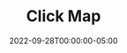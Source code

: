---
layout: ext_single
title: Click Map
slug: click-map
desc: Let your viewers interact with your stream by clicking on your live video
category: miscellaneous
date: '2022-09-28T00:00:00-05:00'
permalink: extensions/miscellaneous/:slug
download_url: https://christinak.itch.io/lioranboard-click-map
developer_name: Christina K.
developer_url: https://christinak.itch.io
icon_local: click_map.png
trailer: https://www.youtube.com/embed/hr9Ho1MVjiw
screenshots_local: click_map_ex.png
version: 1.2
sammi_version: 2022.4.4 and up
platform: Twitch
testers: cyanidesugar, wolbee
overview: |
    **Let your viewers interact with your stream by directly clicking on your live video overlay!**  


    You can map your OBS sources and let your viewers take full control!  

    One single tap to activate a different camera? And another tap to change the whole scene?\
    Or how about having your viewers decide which path to take in a video game you're playing by simply tapping on the video to vote?  

    **You can retrieve the name of the viewer who clicked and the exact coordinates!**  

    **The extension newly comes with an overlay to visualize your viewers clicks!** 
   
    Available only for SAMMI. Supports both OBSWS 4 and OBSWS 5.\
    Utilizes Heat Twitch extension made by [Scott Garner](https://github.com/scottgarner).  

   
    <div class="alert alert-warning" role="alert">The extension doesn't work for viewers on mobile devices due to Twitch's own limitation on overlay extensions.</div>
setup_url: https://docs.christinak.ca/docs/extensions/click-map#setup
privacy_collect: false
---
